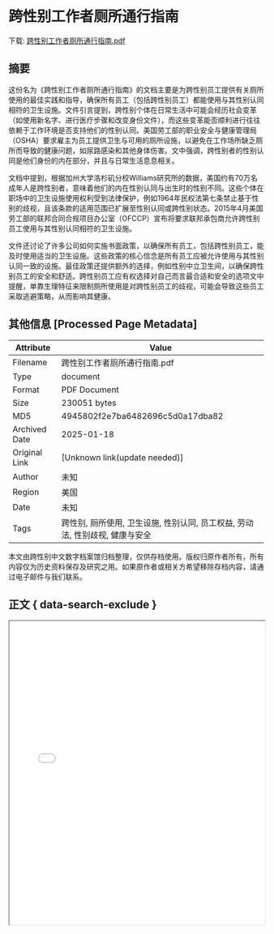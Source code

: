 # 跨性别工作者厕所通行指南

<!-- tcd_download_link -->
下载: [跨性别工作者厕所通行指南.pdf](跨性别工作者厕所通行指南.pdf)
<!-- tcd_download_link_end -->

## 摘要

<!-- tcd_abstract -->
这份名为《跨性别工作者厕所通行指南》的文档主要是为跨性别员工提供有关厕所使用的最佳实践和指导，确保所有员工（包括跨性别员工）都能使用与其性别认同相符的卫生设施。文件引言提到，跨性别个体在日常生活中可能会经历社会变革（如使用新名字、进行医疗步骤和改变身份文件），而这些变革能否顺利进行往往依赖于工作环境是否支持他们的性别认同。美国劳工部的职业安全与健康管理局（OSHA）要求雇主为员工提供卫生与可用的厕所设施，以避免在工作场所缺乏厕所而导致的健康问题，如尿路感染和其他身体伤害。文中强调，跨性别者的性别认同是他们身份的内在部分，并且与日常生活息息相关。

文档中提到，根据加州大学洛杉矶分校Williams研究所的数据，美国约有70万名成年人是跨性别者，意味着他们的内在性别认同与出生时的性别不同。这些个体在职场中的卫生设施使用权利受到法律保护，例如1964年民权法第七条禁止基于性别的歧视，且该条款的适用范围已扩展至性别认同或跨性别状态。2015年4月美国劳工部的联邦合同合规项目办公室（OFCCP）宣布将要求联邦承包商允许跨性别员工使用与其性别认同相符的卫生设施。

文件还讨论了许多公司如何实施书面政策，以确保所有员工，包括跨性别员工，能及时使用适当的卫生设施。这些政策的核心信念是所有员工应被允许使用与其性别认同一致的设施。最佳政策还提供额外的选择，例如性别中立卫生间，以确保跨性别员工的安全和舒适。跨性别员工应有权选择对自己而言最合适和安全的选项文中提醒，单靠生理特征来限制厕所使用是对跨性别员工的歧视，可能会导致这些员工采取逃避策略，从而影响其健康。

<!-- tcd_abstract_end -->

## 其他信息 [Processed Page Metadata]

| Attribute       | Value                                  |
|-----------------|----------------------------------------|
| Filename        | 跨性别工作者厕所通行指南.pdf                             |
| Type            | document                                 |
| Format          | PDF Document                               |
| Size            | 230051 bytes                           |
| MD5             | 4945802f2e7ba6482696c5d0a17dba82                                  |
| Archived Date   | 2025-01-18                             |
| Original Link   | [Unknown link(update needed)]                         |
| Author          | 未知                               |
| Region          | 美国                               |
| Date            | 未知                                 |
| Tags            | 跨性别, 厕所使用, 卫生设施, 性别认同, 员工权益, 劳动法, 性别歧视, 健康与安全                                 |

本文由跨性别中文数字档案馆归档整理，仅供存档使用。版权归原作者所有，所有内容仅为历史资料保存及研究之用。如果原作者或相关方希望移除存档内容，请通过电子邮件与我们联系。

## 正文 { data-search-exclude }

<!-- tcd_main_text -->
<iframe src="../跨性别工作者厕所通行指南.pdf" width="100%" height="600px">
    <p>无法显示PDF，请下载查看。</p>
</iframe>
<!-- tcd_main_text_end -->

